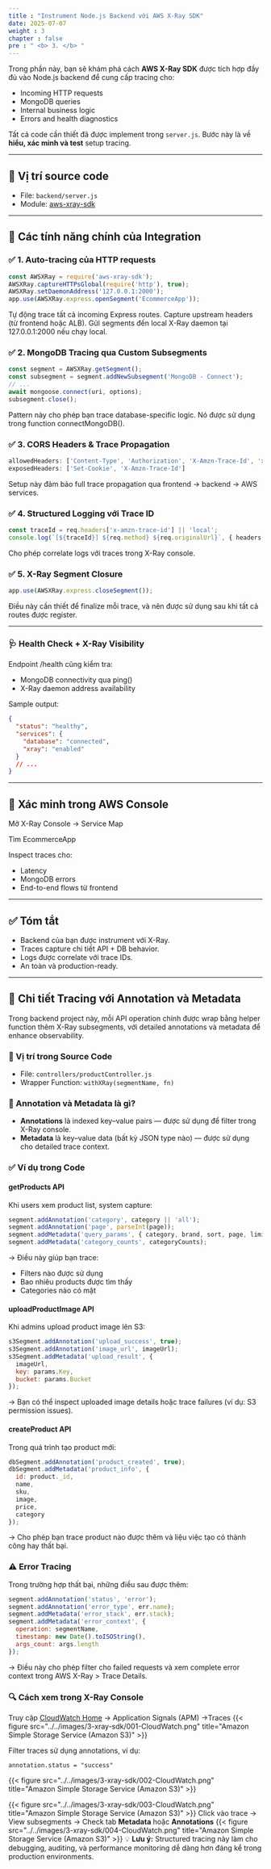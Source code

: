 ```yaml
---
title : "Instrument Node.js Backend với AWS X-Ray SDK"
date: 2025-07-07
weight : 3
chapter : false
pre : " <b> 3. </b> "
---
```


Trong phần này, bạn sẽ khám phá cách **AWS X-Ray SDK** được tích hợp đầy đủ vào Node.js backend để cung cấp tracing cho:

- Incoming HTTP requests
- MongoDB queries
- Internal business logic
- Errors and health diagnostics

Tất cả code cần thiết đã được implement trong `server.js`. Bước này là về **hiểu, xác minh và test** setup tracing.

---

## 📂 Vị trí source code

- File: `backend/server.js`
- Module: [aws-xray-sdk](https://www.npmjs.com/package/aws-xray-sdk)

---

## 🧠 Các tính năng chính của Integration

### ✅ 1. Auto-tracing của HTTP requests

```js
const AWSXRay = require('aws-xray-sdk');
AWSXRay.captureHTTPsGlobal(require('http'), true);
AWSXRay.setDaemonAddress('127.0.0.1:2000');
app.use(AWSXRay.express.openSegment('EcommerceApp'));
```
Tự động trace tất cả incoming Express routes.
Capture upstream headers (từ frontend hoặc ALB).
Gửi segments đến local X-Ray daemon tại 127.0.0.1:2000 nếu chạy local.

### ✅ 2. MongoDB Tracing qua Custom Subsegments

```js
const segment = AWSXRay.getSegment();
const subsegment = segment.addNewSubsegment('MongoDB - Connect');
// ...
await mongoose.connect(uri, options);
subsegment.close();
```
Pattern này cho phép bạn trace database-specific logic. Nó được sử dụng trong function connectMongoDB().

### ✅ 3. CORS Headers & Trace Propagation

```js
allowedHeaders: ['Content-Type', 'Authorization', 'X-Amzn-Trace-Id', 'x-amz-security-token'],
exposedHeaders: ['Set-Cookie', 'X-Amzn-Trace-Id']
```
Setup này đảm bảo full trace propagation qua frontend → backend → AWS services.

### ✅ 4. Structured Logging với Trace ID

```js
const traceId = req.headers['x-amzn-trace-id'] || 'local';
console.log(`[${traceId}] ${req.method} ${req.originalUrl}`, { headers, body });
```
Cho phép correlate logs với traces trong X-Ray console.

### ✅ 5. X-Ray Segment Closure

```js
app.use(AWSXRay.express.closeSegment());
```
Điều này cần thiết để finalize mỗi trace, và nên được sử dụng sau khi tất cả routes được register.

---

### 🩺 Health Check + X-Ray Visibility
Endpoint /health cũng kiểm tra:

- MongoDB connectivity qua ping()
- X-Ray daemon address availability

Sample output:

```json
{
  "status": "healthy",
  "services": {
    "database": "connected",
    "xray": "enabled"
  }
  // ...
}
```

---

## 🧪 Xác minh trong AWS Console
Mở X-Ray Console → Service Map

Tìm EcommerceApp

Inspect traces cho:

- Latency
- MongoDB errors
- End-to-end flows từ frontend

---

## ✅ Tóm tắt
- Backend của bạn được instrument với X-Ray.
- Traces capture chi tiết API + DB behavior.
- Logs được correlate với trace IDs.
- An toàn và production-ready.

---

## 🎯 Chi tiết Tracing với Annotation và Metadata
Trong backend project này, mỗi API operation chính được wrap bằng helper function thêm X-Ray subsegments, với detailed annotations và metadata để enhance observability.

### 📍 Vị trí trong Source Code
- File: `controllers/productController.js`
- Wrapper Function: `withXRay(segmentName, fn)`

### 🧩 Annotation và Metadata là gì?
- **Annotations** là indexed key–value pairs — được sử dụng để filter trong X-Ray console.
- **Metadata** là key–value data (bất kỳ JSON type nào) — được sử dụng cho detailed trace context.

### ✅ Ví dụ trong Code
#### getProducts API
Khi users xem product list, system capture:

```js
segment.addAnnotation('category', category || 'all');
segment.addAnnotation('page', parseInt(page));
segment.addMetadata('query_params', { category, brand, sort, page, limit });
segment.addMetadata('category_counts', categoryCounts);
```
→ Điều này giúp bạn trace:
- Filters nào được sử dụng
- Bao nhiêu products được tìm thấy
- Categories nào có mặt

#### uploadProductImage API
Khi admins upload product image lên S3:

```js
s3Segment.addAnnotation('upload_success', true);
s3Segment.addAnnotation('image_url', imageUrl);
s3Segment.addMetadata('upload_result', {
  imageUrl,
  key: params.Key,
  bucket: params.Bucket
});
```
→ Bạn có thể inspect uploaded image details hoặc trace failures (ví dụ: S3 permission issues).

#### createProduct API
Trong quá trình tạo product mới:

```js
dbSegment.addAnnotation('product_created', true);
dbSegment.addMetadata('product_info', {
  id: product._id,
  name,
  sku,
  image,
  price,
  category
});
```
→ Cho phép bạn trace product nào được thêm và liệu việc tạo có thành công hay thất bại.

### ⚠️ Error Tracing
Trong trường hợp thất bại, những điều sau được thêm:

```js
segment.addAnnotation('status', 'error');
segment.addAnnotation('error_type', err.name);
segment.addMetadata('error_stack', err.stack);
segment.addMetadata('error_context', {
  operation: segmentName,
  timestamp: new Date().toISOString(),
  args_count: args.length
});
```
→ Điều này cho phép filter cho failed requests và xem complete error context trong AWS X-Ray > Trace Details.

### 🔍 Cách xem trong X-Ray Console
Truy cập [CloudWatch Home](https://console.aws.amazon.com/cloudwatch/home) → Application Signals (APM) →Traces
{{< figure src="../../images/3-xray-sdk/001-CloudWatch.png" title="Amazon Simple Storage Service (Amazon S3)" >}}

Filter traces sử dụng annotations, ví dụ:

```
annotation.status = "success"
```
{{< figure src="../../images/3-xray-sdk/002-CloudWatch.png" title="Amazon Simple Storage Service (Amazon S3)" >}}

{{< figure src="../../images/3-xray-sdk/003-CloudWatch.png" title="Amazon Simple Storage Service (Amazon S3)" >}}
Click vào trace → View subsegments → Check tab **Metadata** hoặc **Annotations**
{{< figure src="../../images/3-xray-sdk/004-CloudWatch.png" title="Amazon Simple Storage Service (Amazon S3)" >}}
💡 **Lưu ý:** Structured tracing này làm cho debugging, auditing, và performance monitoring dễ dàng hơn đáng kể trong production environments.